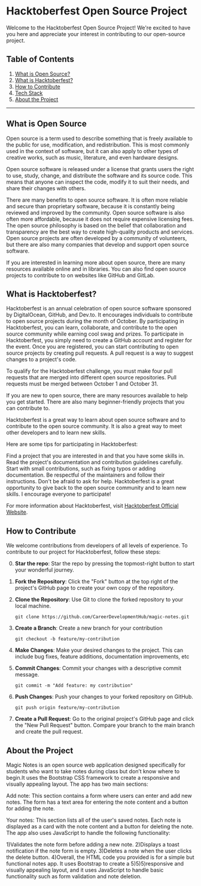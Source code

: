 # Hacktoberfest Open Source Project

Welcome to the Hacktoberfest Open Source Project! We're excited to have you here and appreciate your interest in contributing to our open-source project.

## Table of Contents
1. [What is Open Source?](#what-is-open-source)
2. [What is Hacktoberfest?](#what-is-hacktoberfest)
3. [How to Contribute](#how-to-contribute)
4. [Tech Stack](#tech-stack)
5. [About the Project](#about-the-project)

---
## What is Open Source
Open source is a term used to describe something that is freely available to the public for use, modification, and redistribution. This is most commonly used in the context of software, but it can also apply to other types of creative works, such as music, literature, and even hardware designs.

Open source software is released under a license that grants users the right to use, study, change, and distribute the software and its source code. This means that anyone can inspect the code, modify it to suit their needs, and share their changes with others.

There are many benefits to open source software. It is often more reliable and secure than proprietary software, because it is constantly being reviewed and improved by the community. Open source software is also often more affordable, because it does not require expensive licensing fees.
The open source philosophy is based on the belief that collaboration and transparency are the best way to create high-quality products and services. Open source projects are often developed by a community of volunteers, but there are also many companies that develop and support open source software.

If you are interested in learning more about open source, there are many resources available online and in libraries. You can also find open source projects to contribute to on websites like GitHub and GitLab.
## What is Hacktoberfest?

Hacktoberfest is an annual celebration of open source software sponsored by DigitalOcean, GitHub, and Dev.to. It encourages individuals to contribute to open source projects during the month of October. By participating in Hacktoberfest, you can learn, collaborate, and contribute to the open source community while earning cool swag and prizes.
To participate in Hacktoberfest, you simply need to create a GitHub account and register for the event. Once you are registered, you can start contributing to open source projects by creating pull requests. A pull request is a way to suggest changes to a project's code.

To qualify for the Hacktoberfest challenge, you must make four pull requests that are merged into different open source repositories. Pull requests must be merged between October 1 and October 31.

If you are new to open source, there are many resources available to help you get started. There are also many beginner-friendly projects that you can contribute to.

Hacktoberfest is a great way to learn about open source software and to contribute to the open source community. It is also a great way to meet other developers and to learn new skills.

Here are some tips for participating in Hacktoberfest:

Find a project that you are interested in and that you have some skills in.
Read the project's documentation and contribution guidelines carefully.
Start with small contributions, such as fixing typos or adding documentation.
Be respectful of the maintainers and follow their instructions.
Don't be afraid to ask for help.
Hacktoberfest is a great opportunity to give back to the open source community and to learn new skills. I encourage everyone to participate!

For more information about Hacktoberfest, visit [Hacktoberfest Official Website](https://hacktoberfest.digitalocean.com/).

## How to Contribute

We welcome contributions from developers of all levels of experience. To contribute to our project for Hacktoberfest, follow these steps:

0. **Star the repo**: Star the repo by pressing the topmost-right button to start your wonderful journey.
1. **Fork the Repository**: Click the "Fork" button at the top right of the project's GitHub page to create your own copy of the repository.

2. **Clone the Repository**: Use Git to clone the forked repository to your local machine.
   
    ```
    git clone https://github.com/CareerDevelopmentHub/magic-notes.git
    ```

3. **Create a Branch**: Create a new branch for your contribution
    ```
    git checkout -b feature/my-contribution
    ```

4. **Make Changes**: Make your desired changes to the project. This can include bug fixes, feature additions, documentation improvements, etc

5. **Commit Changes**: Commit your changes with a descriptive commit message.
    ```
    git commit -m "Add feature: my contribution"
    ```

6. **Push Changes**: Push your changes to your forked repository on GitHub.
    ```
    git push origin feature/my-contribution
    ```

7. **Create a Pull Request**: Go to the original project's GitHub page and click the "New Pull Request" button. Compare your branch to the main branch and create the pull request.


## About the Project
Magic Notes is an open source web application designed specifically for students who want to take notes during class but don’t know where to begin.It uses the Bootstrap CSS framework to create a responsive and visually appealing layout. The app has two main sections:

Add note: This section contains a form where users can enter and add new notes. The form has a text area for entering the note content and a button for adding the note.

Your notes: This section lists all of the user's saved notes. Each note is displayed as a card with the note content and a button for deleting the note.
The app also uses JavaScript to handle the following functionality:

1)Validates the note form before adding a new note.
2)Displays a toast notification if the note form is empty.
3)Deletes a note when the user clicks the delete button.
4)Overall, the HTML code you provided is for a simple but functional notes app. It uses Bootstrap to create a 5)5)5)responsive and visually appealing layout, and it uses JavaScript to handle basic functionality such as form validation and note deletion.